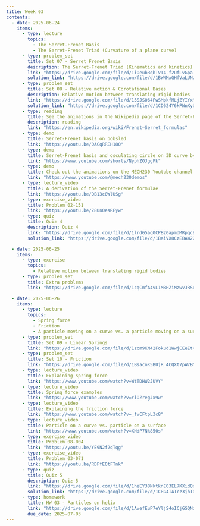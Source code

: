```yaml
---
title: Week 03
contents:
  - date: 2025-06-24
    items:
      - type: lecture
        topics:
          - The Serret-Frenet Basis
          - The Serret-Frenet Triad (Curvature of a plane curve)
      - type: problem_set
        title: Set 07 - Serret Frenet Basis
        description: The Serret-Frenet Triad (Kinematics and kinetics)
        link: "https://drive.google.com/file/d/1iOeubRqbTVT4-f2UfLvGpaTstqDTWOOK/view?usp=drivesdk"
        solution_link: "https://drive.google.com/file/d/1BWNMxQHfVaLUNzRl8FeL_tBdh-oRRylH/view?usp=sharing" 
      - type: problem_set
        title: Set 08 - Relative motion & Corotational Bases
        description: Relative motion between translating rigid bodies
        link: "https://drive.google.com/file/d/15SJS064FwSMpkfMLjZYIYxMUW1tPyOWy/view?usp=drivesdk"
        solution_link: "https://drive.google.com/file/d/1CD624Y6kPWnXyUDjoYkfrbjHAw5CjGUl/view?usp=sharing"
      - type: reading
        title: See the animations in the Wikipedia page of the Serret-Frenet basis
        description: reading
        link: "https://en.wikipedia.org/wiki/Frenet–Serret_formulas"
      - type: demo
        title: Serret-Frenet basis on bobsled
        link: "https://youtu.be/0ACqRREH180"
      - type: demo
        title: Serret-Frenet basis and osculating circle on 3D curve by Troy Henderson
        link: "https://www.youtube.com/shorts/NyphZOJggFk"
      - type: demo
        title: Check out the animations on the MECH230 Youtube channel
        link: "https://www.youtube.com/@mech230demos"
      - type: lecture_video
        title: A derivation of the Serret-Frenet formulae
        link: "https://youtu.be/OB13c0WlUSg"
      - type: exercise_video
        title: Problem 02-151
        link: "https://youtu.be/Z8Un0esREyw"
      - type: quiz
        title: Quiz 4
        description: Quiz 4
        link: "https://drive.google.com/file/d/1lrdG5aq0CPB20apmdMRpqcBzMDbk13CW/view?usp=share_link"
        solution_link: "https://drive.google.com/file/d/1BaiVX8CzEBAW22vnRDqw9VFTKdG0D_8y/view?usp=sharing"

  - date: 2025-06-25
    items:
      - type: exercise
        topics:
          - Relative motion between translating rigid bodies
      - type: problem_set
        title: Extra problems
        link: "https://drive.google.com/file/d/1cqCmfA4vL1MBHZiMzwvJRSov3JMWXm2w/view?usp=sharing"

  - date: 2025-06-26
    items:
      - type: lecture
        topics:
          - Spring force
          - Friction
          - A particle moving on a curve vs. a particle moving on a surface
      - type: problem_set
        title: Set 09 - Linear Springs
        link: "https://drive.google.com/file/d/1zcm9KN42Fokud1WwjCEeEt4B-KT5stpI/view?usp=drivesdk"
      - type: problem_set
        title: Set 10 - Friction
        link: "https://drive.google.com/file/d/1BsacnK5BUjR_4CQXt7pW7BM2vrtYed5p/view?usp=drivesdk"
      - type: lecture_video
        title: Explaining spring force
        link: "https://www.youtube.com/watch?v=WtTDHW2JUVY"
      - type: lecture_video
        title: Spring force examples
        link: "https://www.youtube.com/watch?v=YiOZregJx9w"
      - type: lecture_video
        title: Explaining the friction force
        link: "https://www.youtube.com/watch?v=_fvCFtpL3c8"
      - type: lecture_video
        title: Particle on a curve vs. particle on a surface
        link: "https://www.youtube.com/watch?v=XNdP7Nk850s"
      - type: exercise_video
        title: Problem 08-004
        link: "https://youtu.be/YE9N2f2qTqg"
      - type: exercise_video
        title: Problem 03-071
        link: "https://youtu.be/RDFfE0tFTnk"
      - type: quiz
        title: Quiz 5
        description: Quiz 5
        link: "https://drive.google.com/file/d/1heEY38NktknE03EL7KXidQqaBeqfXaVj/view?usp=share_link"
        solution_link: "https://drive.google.com/file/d/1C8G4IATcz3jhTaj6i_uhrhpETEZp0RnY/view?usp=sharing"
      - type: homework
        title: HW 03 - Particles on helix
        link: "https://drive.google.com/file/d/1AvefEuP7eYljS4oICjGSQNzPmrZSSOdd/view?usp=share_link"
        due_date: 2025-07-03
---
```

